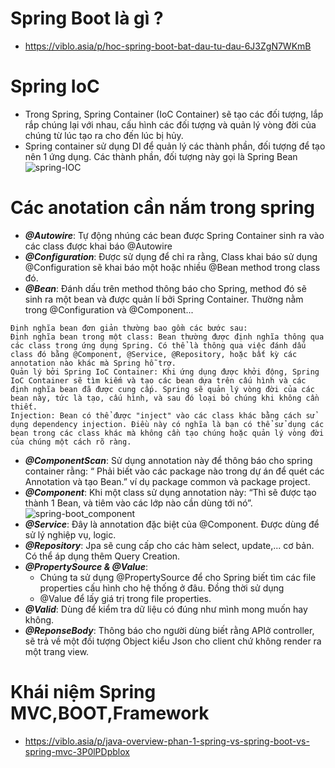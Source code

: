 # Spring Boot là gì ?
- https://viblo.asia/p/hoc-spring-boot-bat-dau-tu-dau-6J3ZgN7WKmB
# Spring IoC 
- Trong Spring, Spring Container (IoC Container) sẽ tạo các đối tượng, lắp rắp chúng lại với nhau, cấu hình các đối tượng và quản lý vòng đời của chúng từ lúc tạo ra cho đến lúc bị hủy.
- Spring container sử dụng DI để quản lý các thành phần, đối tượng để tạo nên 1 ứng dụng. Các thành phần, đối tượng này gọi là Spring Bean
![spring-IOC](https://github.com/phuccoderr/StudentApi/assets/124669538/664a34fa-3e58-4e99-b92c-0c65d8b81d50)
# Các anotation cần nắm trong spring
- ***@Autowire***: Tự động nhúng các bean được Spring Container sinh ra vào các class được khai báo @Autowire
- ***@Configuration***: Được sử dụng để chỉ ra rằng, Class khai báo sử dụng @Configuration sẽ khai báo một hoặc nhiều @Bean method trong class đó.
- ***@Bean***: Đánh dấu trên method thông báo cho Spring, method đó sẽ sinh ra một bean và được quản lí bởi Spring Container. Thường nằm trong @Configuration và @Component...
~~~
Định nghĩa bean đơn giản thường bao gồm các bước sau:
Định nghĩa bean trong một class: Bean thường được định nghĩa thông qua các class trong ứng dụng Spring. Có thể là thông qua việc đánh dấu class đó bằng @Component, @Service, @Repository, hoặc bất kỳ các annotation nào khác mà Spring hỗ trợ.
Quản lý bởi Spring IoC Container: Khi ứng dụng được khởi động, Spring IoC Container sẽ tìm kiếm và tạo các bean dựa trên cấu hình và các định nghĩa bean đã được cung cấp. Spring sẽ quản lý vòng đời của các bean này, tức là tạo, cấu hình, và sau đó loại bỏ chúng khi không cần thiết.
Injection: Bean có thể được "inject" vào các class khác bằng cách sử dụng dependency injection. Điều này có nghĩa là bạn có thể sử dụng các bean trong các class khác mà không cần tạo chúng hoặc quản lý vòng đời của chúng một cách rõ ràng.
~~~
- ***@ComponentScan***: Sử dụng annotation này để thông báo cho spring container rằng: “ Phải biết vào các package nào trong dự án để quét các Annotation và tạo Bean.” ví dụ package common và package project.
- ***@Component***: Khi một class sử dụng annotation này: “Thì sẽ được tạo thành 1 Bean, và tiêm vào các lớp nào cần dùng tới nó”.
![spring-boot_component](https://github.com/phuccoderr/StudentApi/assets/124669538/615c9cfb-7f15-4b9a-923b-06611b33fa82)
- ***@Service***: Đây là annotation đặc biệt của @Component. Được dùng để sử lý nghiệp vụ, logic.
- ***@Repository***: Jpa sẽ cung cấp cho các hàm select, update,... cơ bản. Có thể áp dụng thêm Query Creation.
- ***@PropertySource & @Value***:
  - Chúng ta sử dụng @PropertySource để cho Spring biết tìm các file properties cấu hình cho hệ thống ở đâu.
  Đồng thời sử dụng
  - @Value để lấy giá trị trong file properties.
- ***@Valid***: Dùng để kiểm tra dữ liệu có đúng như mình mong muốn hay không.
- ***@ReponseBody***: Thông báo cho người dùng biết rằng APIở controller, sẽ trả về một đối tượng Object kiểu Json cho client chứ không render ra một trang view.
# Khái niệm Spring MVC,BOOT,Framework
- https://viblo.asia/p/java-overview-phan-1-spring-vs-spring-boot-vs-spring-mvc-3P0lPDpblox
